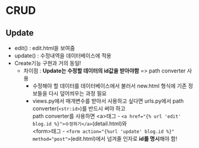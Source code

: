 # CRUD

## Update

- edit() : edit.html을 보여줌
- update() : 수정내역을 데이터베이스에 적용
- Create기능 구현과 거의 동일!
  - 차이점 : **Update는 수정할 데이터의 id값을 받아야함** => path converter 사용
    - 수정해야 할 데이터를 데이터베이스에서 불러서 new.html 형식에 기존 정보들을 다시 덮어씌우는 과정 필요
    - views.py에서 매개변수를 받아서 사용하고 싶다면 urls.py에서 path converter(`<str:id>`)를 반드시 써야 하고  
      path converter를 사용하면 \<a>태그 - `<a href="{% url 'edit' blog.id %}">수정하기</a>`(detail.html)와  
      \<form>태그 - `<form action="{%url 'update' blog.id %}" method="post">`(edit.html)에서 넘겨줄 인자로 **id를 명시**해야 함!
